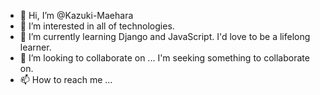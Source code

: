 - 👋 Hi, I’m @Kazuki-Maehara
- 👀 I’m interested in all of technologies.
- 🌱 I’m currently learning Django and JavaScript. I'd love to be a lifelong learner.
- 💞️ I’m looking to collaborate on ... I'm seeking something to collaborate on.
- 📫 How to reach me ...


  
 
<!---
Kazuki-Maehara/Kazuki-Maehara is a ✨ special ✨ repository because its `README.md` (this file) appears on your GitHub profile.
You can click the Preview link to take a look at your changes.
--->
